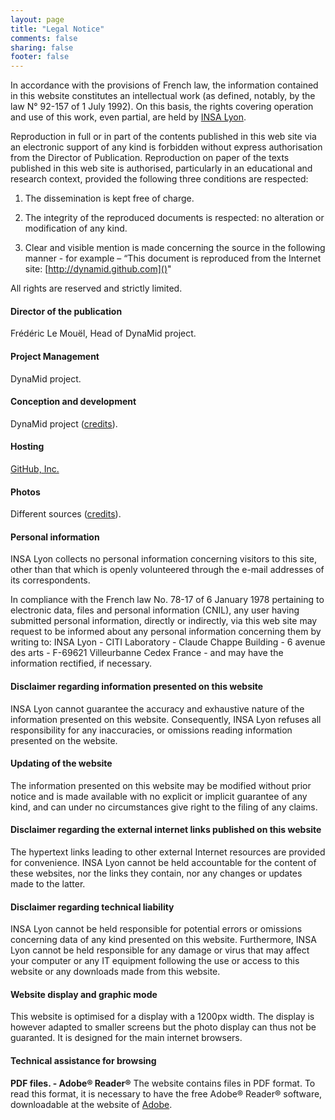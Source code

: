 ```yaml
---
layout: page
title: "Legal Notice"
comments: false
sharing: false
footer: false
---
```


In accordance with the provisions of French law, the information contained in this website constitutes an intellectual work (as defined, notably, by the law N° 92-157 of 1 July 1992). On this basis, the rights covering operation and use of this work, even partial, are held by [INSA Lyon](http://www.insa-lyon.fr/en/legal-information).

Reproduction in full or in part of the contents published in this web site via an electronic support of any kind is forbidden without express authorisation from the Director of Publication. Reproduction on paper of the texts published in this web site is authorised, particularly in an educational and research context, provided the following three conditions are respected:

1. The dissemination is kept free of charge.

2. The integrity of the reproduced documents is respected: no alteration or modification of any kind.

3. Clear and visible mention is made concerning the source in the following manner - for example – “This document is reproduced from the Internet site: [http://dynamid.github.com]()" 

All rights are reserved and strictly limited.

#### Director of the publication

Frédéric Le Mouël, Head of DynaMid project.

#### Project Management

DynaMid project.

#### Conception and development

DynaMid project ([credits](/about)).

#### Hosting

[GitHub, Inc.](https://github.com)

#### Photos

Different sources ([credits](/about)). 

#### Personal information

INSA Lyon collects no personal information concerning visitors to this site, other than that which is openly volunteered through the e-mail addresses of its correspondents.

In compliance with the French law No. 78-17 of 6 January 1978 pertaining to electronic data, files and personal information (CNIL), any user having submitted personal information, directly or indirectly, via this web site may request to be informed about any personal information concerning them by writing to: INSA Lyon - CITI Laboratory - Claude Chappe Building - 6 avenue des arts - F-69621 Villeurbanne Cedex France - and may have the information rectified, if necessary.

#### Disclaimer regarding information presented on this website

INSA Lyon cannot guarantee the accuracy and exhaustive nature of the information presented on this website. Consequently, INSA Lyon refuses all responsibility for any inaccuracies, or omissions reading information presented on the website.

#### Updating of the website

The information presented on this website may be modified without prior notice and is made available with no explicit or implicit guarantee of any kind, and can under no circumstances give right to the filing of any claims.

#### Disclaimer regarding the external internet links published on this website

The hypertext links leading to other external Internet resources are provided for convenience. INSA Lyon cannot be held accountable for the content of these websites, nor the links they contain, nor any changes or updates made to the latter.

#### Disclaimer regarding technical liability

INSA Lyon cannot be held responsible for potential errors or omissions concerning data of any kind presented on this website. Furthermore, INSA Lyon cannot be held responsible for any damage or virus that may affect your computer or any IT equipment following the use or access to this website or any downloads made from this website.

#### Website display and graphic mode

This website is optimised for a display with a 1200px width. The display is however adapted to smaller screens but the photo display can thus not be guaranted. It is designed for the main internet browsers.

#### Technical assistance for browsing

**PDF files. - Adobe® Reader®** The website contains files in PDF format. To read this format, it is necessary to have the free Adobe® Reader® software, downloadable at the website of [Adobe](http://get.adobe.com/fr/reader/).

